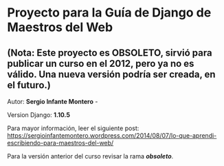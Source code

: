 # Proyecto para la Guía de Django de Maestros del Web #

## (Nota: Este proyecto es OBSOLETO, sirvió para publicar un curso en el 2012, pero ya no es válido. Una nueva versión podría ser creada, en el futuro.)

Autor: **Sergio Infante Montero** - <raulsergio9 en gmail punto com>

Version Django: **1.10.5**

Para mayor información, leer el siguiente post: https://sergioinfantemontero.wordpress.com/2014/08/07/lo-que-aprendi-escribiendo-para-maestros-del-web/

Para la versión anterior del curso revisar la rama **_obsoleto_**.